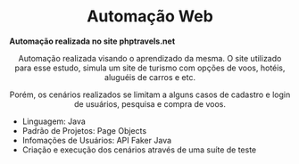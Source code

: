 <h1 align="center"> Automação Web </h1>

<b>Automação realizada no site phptravels.net</b>


<p align="center">Automação realizada visando o aprendizado da mesma. O site utilizado para esse estudo, simula um site de turismo com opções de voos, hotéis, aluguéis de carros e etc. </p>

<p align="center">Porém, os cenários realizados se limitam a alguns casos de cadastro e login de usuários, pesquisa e compra de voos. </p>
<ul>
<li>Linguagem: Java </li> 
<li>Padrão de Projetos: Page Objects </li> 
<li>Infomações de Usuários: API Faker Java </li> 
<li>Criação e execução dos cenários através de uma suíte de teste</li>
</ul>
